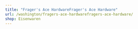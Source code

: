 ```yaml
---
title: "Frager's Ace HardwareFrager's Ace Hardware"
url: /washington/fragers-ace-hardwarefragers-ace-hardware/
shop: Eisenwaren
---
```

